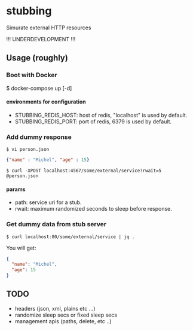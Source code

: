 # stubbing
Simurate external HTTP resources

!!! UNDERDEVELOPMENT !!!

## Usage (roughly)


### Boot with Docker

$ docker-compose up [-d]

#### environments for configuration

- STUBBING_REDIS_HOST: host of redis, "localhost" is used by default.
- STUBBING_REDIS_PORT: port of redis, 6379 is used by default.


### Add dummy response

    $ vi person.json

```json
{"name" : "Michel", "age" : 15}
```

    $ curl -XPOST localhost:4567/some/external/service?rwait=5 @person.json


#### params
- path: service uri for a stub.
- rwait: maximum randomized seconds to sleep before response.

### Get dummy data from stub server

    $ curl localhost:80/some/external/service | jq .

You will get:

```json
{
  "name": "Michel",
  "age": 15
}
```


## TODO
- headers (json, xml, plains etc ...)
- randomize sleep secs or fixed sleep secs
- management apis (paths, delete, etc ..)




